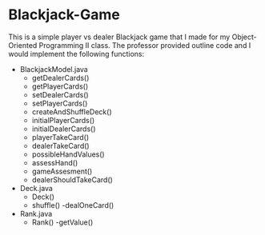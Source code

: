 # Blackjack-Game

This is a simple player vs dealer Blackjack game that I made for my Object-Oriented Programming II class. The professor provided outline code and I would implement the following functions:
- BlackjackModel.java
  - getDealerCards()
  - getPlayerCards()
  - setDealerCards()
  - setPlayerCards()
  - createAndShuffleDeck()
  - initialPlayerCards()
  - initialDealerCards()
  - playerTakeCard()
  - dealerTakeCard()
  - possibleHandValues()
  - assessHand()
  - gameAssesment()
  - dealerShouldTakeCard()
- Deck.java
  - Deck()
  - shuffle()
  -dealOneCard()
- Rank.java
  - Rank()
  -getValue()
  
